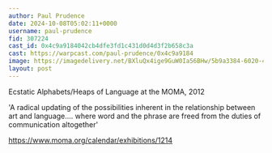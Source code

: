 ```yaml
---
author: Paul Prudence
date: 2024-10-08T05:02:11+0000
username: paul-prudence
fid: 307224
cast_id: 0x4c9a9184042cb4dfe3fd1c431d0d4d3f2b658c3a
cast: https://warpcast.com/paul-prudence/0x4c9a9184
image: https://imagedelivery.net/BXluQx4ige9GuW0Ia56BHw/5b9a3384-6020-4f80-d511-7c5c5215a000/original
layout: post
---
```

Ecstatic Alphabets/Heaps of Language at the MOMA, 2012  
  
'A radical updating of the possibilities inherent in the relationship between art and language.... where word and the phrase are freed from the duties of communication altogether'  
  
https://www.moma.org/calendar/exhibitions/1214  

<img src='https://imagedelivery.net/BXluQx4ige9GuW0Ia56BHw/5b9a3384-6020-4f80-d511-7c5c5215a000/original' alt='' referrerpolicy='no-referrer'/>